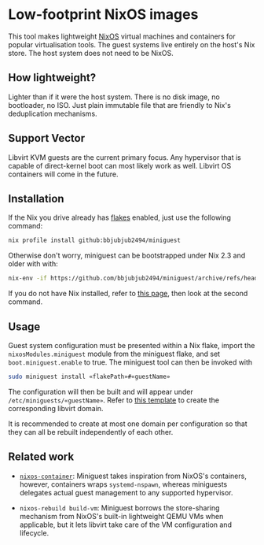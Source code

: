 # Low-footprint NixOS images

This tool makes lightweight [NixOS](https://nixos.org/) virtual machines and
containers for popular virtualisation tools.  The guest systems live entirely 
on the host's Nix store.  The host system does not need to be NixOS.

## How lightweight?

Lighter than if it were the host system.  There is no disk image, no 
bootloader, no ISO.  Just plain immutable file that are friendly to Nix's
deduplication mechanisms.

## Support Vector

Libvirt KVM guests are the current primary focus.  Any hypervisor that is 
capable of direct-kernel boot can most likely work as well.  Libvirt OS
containers will come in the future.

## Installation

If the Nix you drive already has [flakes] enabled, just use the following command:
```sh
nix profile install github:bbjubjub2494/miniguest
```

Otherwise don't worry, miniguest can be bootstrapped under Nix 2.3 and older with with:
```sh
nix-env -if https://github.com/bbjubjub2494/miniguest/archive/refs/heads/master.zip
```

If you do not have Nix installed, refer to [this
page](https://nixos.org/download.html#nix-quick-install), then look at the
second command.

[flakes]: https://nixos.wiki/wiki/Flakes

## Usage

Guest system configuration must be presented within a Nix flake, import the
`nixosModules.miniguest` module from the miniguest flake, and set
`boot.miniguest.enable` to true.  The miniguest tool can then be invoked with
```sh
sudo miniguest install «flakePath»#«guestName»
```
The configuration will then be built and will appear under
`/etc/miniguests/«guestName»`.  Refer to [this
template](templates/libvirt-kvm.xml) to create the corresponding libvirt
domain.

It is recommended to create at most one domain per configuration so that they
can all be rebuilt independently of each other.

## Related work

- [`nixos-container`](https://nixos.org/manual/nixos/stable/index.html#ch-containers):
  Miniguest takes inspiration from NixOS's containers, however, containers 
  wraps `systemd-nspawn`, whereas miniguests delegates actual guest management
  to any supported hypervisor.
  
- `nixos-rebuild build-vm`:
  Miniguest borrows the store-sharing mechanism from NixOS's built-in 
  lightweight QEMU VMs when applicable, but it lets libvirt take care of the VM
  configuration and lifecycle.
